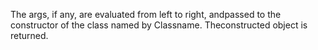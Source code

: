 The args, if any, are evaluated from left to right, andpassed to the constructor of the class named by Classname. Theconstructed object is returned.